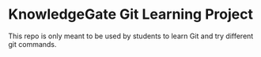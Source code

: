 # KnowledgeGate Git Learning Project

This repo is only meant to be used by students to learn Git and try different git commands.
